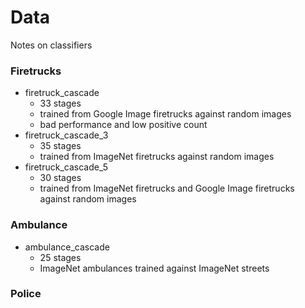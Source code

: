 # Data

Notes on classifiers

### Firetrucks
  - firetruck_cascade
    - 33 stages
	- trained from Google Image firetrucks against random images
	- bad performance and low positive count
  - firetruck_cascade_3
    - 35 stages
	- trained from ImageNet firetrucks against random images
  - firetruck_cascade_5
    - 30 stages
	- trained from ImageNet firetrucks and Google Image firetrucks against random images

### Ambulance
  - ambulance_cascade
    - 25 stages
	- ImageNet ambulances trained against ImageNet streets

### Police